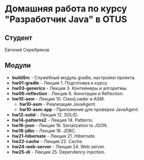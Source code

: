 # Домашняя работа по курсу "Разработчик Java" в OTUS

## Студент

Евгений Серебряков<br>

## Модули

* **buildSrc** - Служебный модуль gradle, настройки проекта.
* **hw01-gradle** - Лекция 1. Подготовка к курсу.
* **hw03-generics** - Лекция 3. Контейнеры и алгоритмы.
* **hw06-reflection** - Лекция 6. Аннотации и Reflection.
* **hw10-asm** - Лекция 10. ClassLoader и  ASM.
    * **hw10-asm** - Реализация JavaAgent.
    * **hw10-asm-app** - Приложение для проверки JavaAgent. 
* **hw12-solid** - Лекция 12. SOLID.
* **hw14-patterns2** - Лекция 14. Patterns.    
* **hw16-json** - Лекция 16. Serialization to JSON.
* **hw18-jdbc** - Лекция 18. JDBC.
* **hw21-hibernate** - Лекция 21. Hibernate.
* **hw22-cache** - Лекция 22. Сache.
* **hw24-web-server** - Лекция 24. Web server.
* **hw25-di** - Лекция 25. Dependency injection.
